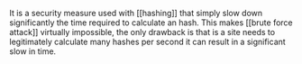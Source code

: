 It is a security measure used with [[hashing]] that simply slow down significantly the time required to calculate an hash.
This makes [[brute force attack]] virtually impossible, the only drawback is that is a site needs to legitimately calculate many hashes per second it can result in a significant slow in time.